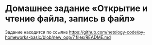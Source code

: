 # Домашнее задание «Открытие и чтение файла, запись в файл»

Задание находится по ссылке https://github.com/netology-code/py-homeworks-basic/blob/new_oop/7.files/README.md
